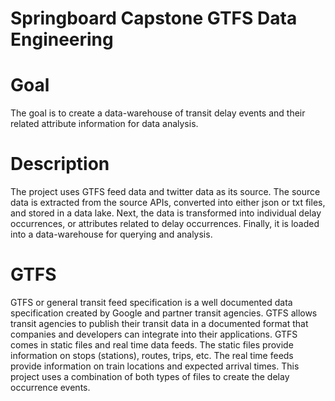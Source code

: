 # Springboard Capstone GTFS Data Engineering


# Goal
The goal is to create a data-warehouse of transit delay events and their related attribute information for data analysis.

# Description
The project uses GTFS feed data and twitter data as its source. The source data is extracted from the source APIs, converted into either json or txt files, and stored in a data lake. Next, the data is transformed into individual delay occurrences, or attributes related to delay occurrences. Finally, it is loaded into a data-warehouse for querying and analysis.

# GTFS
GTFS or general transit feed specification is a well documented data specification created by Google and partner transit agencies. GTFS allows transit agencies to publish their transit data in a documented format that companies and developers can integrate into their applications. GTFS comes in static files and real time data feeds. The static files provide information on stops (stations), routes, trips, etc. The real time feeds provide information on train locations and expected arrival times. This project uses a combination of both types of files to create the delay occurrence events. 
